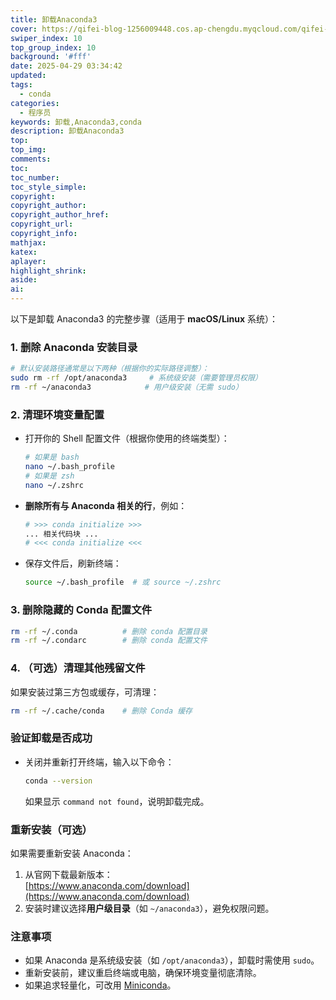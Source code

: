 ```yaml
---
title: 卸载Anaconda3
cover: https://qifei-blog-1256009448.cos.ap-chengdu.myqcloud.com/qifei-blog/%25E5%2585%25AC%25E4%25BC%2597%25E5%258F%25B7%25E5%25B0%2581%25E9%259D%25A2%25E8%2583%258C%25E6%2599%25AF%25E5%259B%25BE.png
swiper_index: 10
top_group_index: 10
background: '#fff'
date: 2025-04-29 03:34:42
updated:
tags:
  - conda
categories:
  - 程序员
keywords: 卸载,Anaconda3,conda
description: 卸载Anaconda3
top:
top_img:
comments:
toc:
toc_number:
toc_style_simple:
copyright:
copyright_author:
copyright_author_href:
copyright_url:
copyright_info:
mathjax:
katex:
aplayer:
highlight_shrink:
aside:
ai:
---
```


以下是卸载 Anaconda3 的完整步骤（适用于 **macOS/Linux** 系统）：



### **1. 删除 Anaconda 安装目录**
   ```bash
   # 默认安装路径通常是以下两种（根据你的实际路径调整）：
   sudo rm -rf /opt/anaconda3     # 系统级安装（需要管理员权限）
   rm -rf ~/anaconda3            # 用户级安装（无需 sudo）
   ```

### **2. 清理环境变量配置**
   - 打开你的 Shell 配置文件（根据你使用的终端类型）：
     ```bash
     # 如果是 bash
     nano ~/.bash_profile
     # 如果是 zsh
     nano ~/.zshrc
     ```
   - **删除所有与 Anaconda 相关的行**，例如：
     ```bash
     # >>> conda initialize >>>
     ... 相关代码块 ...
     # <<< conda initialize <<<
     ```
   - 保存文件后，刷新终端：
     ```bash
     source ~/.bash_profile  # 或 source ~/.zshrc
     ```


### **3. 删除隐藏的 Conda 配置文件**
   ```bash
   rm -rf ~/.conda          # 删除 conda 配置目录
   rm -rf ~/.condarc        # 删除 conda 配置文件
   ```


### **4. （可选）清理其他残留文件**
   如果安装过第三方包或缓存，可清理：
   ```bash
   rm -rf ~/.cache/conda    # 删除 Conda 缓存
   ```


### **验证卸载是否成功**
   - 关闭并重新打开终端，输入以下命令：
     ```bash
     conda --version
     ```
     如果显示 `command not found`，说明卸载完成。


### **重新安装（可选）**
如果需要重新安装 Anaconda：
1. 从官网下载最新版本：  
   [https://www.anaconda.com/download](https://www.anaconda.com/download)
2. 安装时建议选择**用户级目录**（如 `~/anaconda3`），避免权限问题。


### **注意事项**
- 如果 Anaconda 是系统级安装（如 `/opt/anaconda3`），卸载时需使用 `sudo`。
- 重新安装前，建议重启终端或电脑，确保环境变量彻底清除。
- 如果追求轻量化，可改用 [Miniconda](https://docs.conda.io/en/latest/miniconda.html)。
</style>
